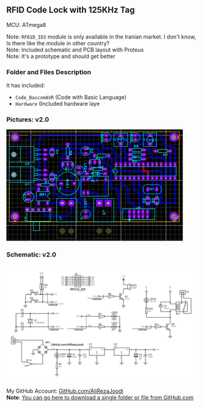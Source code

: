 ## RFID Code Lock with 125KHz Tag

MCU:		ATmega8
    
Note: `RF01D_ID3` module is only available in the Iranian market. I don't know, Is there like the module in other country?  
Note: Included schematic and PCB layout with Proteus  
Note: It's a prototype and should get better 

### Folder and Files Description
It has included:
- `Code_BascomAVR` (Code with Basic Language)
- `Hardware` (Included hardware laye

### Pictures: v2.0
![](Hardware/v2.0_PCB.png)

### Schematic: v2.0
![](Hardware/v2.0.png)

My GitHub Account: [GitHub.com/AliRezaJoodi](https://github.com/AliRezaJoodi)  
**Note**: [You can go here to download a single folder or file from GitHub.com](https://minhaskamal.github.io/DownGit/#/home)
